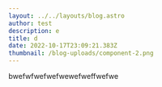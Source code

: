 ```yaml
---
layout: ../../layouts/blog.astro
author: test
description: e
title: d
date: 2022-10-17T23:09:21.383Z
thumbnail: /blog-uploads/component-2.png
---
```

b﻿wefwfwefwefwewefweffwefwe